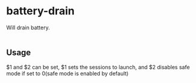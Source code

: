 # battery-drain
Will drain battery.
<br><br>

## Usage
$1 and $2 can be set, $1 sets the sessions to launch, and $2 disables safe mode if set to 0(safe mode is enabled by default)
